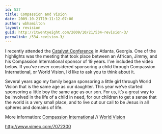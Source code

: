```yaml
---
id: 537
title: Compassion and Vision
date: 2009-10-21T19:11:12-07:00
author: wbhamilton
layout: revision
guid: http://1twentyeight.com/2009/10/21/534-revision-3/
permalink: /534-revision-3/
---
```

I recently attended the [Catalyst Conference](http://www.catalystconference.com/) in Atlanta, Georgia. One of the highlights was the meeting that took place between an African, Jimmy, and his Compassion International sponsor of 19 years. I&#8217;ve included the video below. If you&#8217;ve never considered sponsoring a child through Compassion International, or World Vision, I&#8217;d like to ask you to think about it.

Several years ago my family began sponsoring a little girl through World Vision that is the same age as our daughter. This year we&#8217;ve started sponsoring a little boy the same age as our son. For us, it&#8217;s a great way to be involved in the life of a child in need, for our children to get a sense that the world is a very small place, and to live out our call to be Jesus in all spheres and domains of life.

More information: [Compassion International](http://www.compassion.com/) // [World Vision](http://www.worldvision.org/)

<http://www.vimeo.com/7072300>